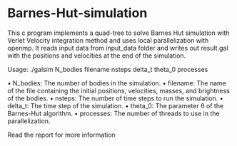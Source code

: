 # Barnes-Hut-simulation

This c program implements a quad-tree to solve Barnes Hut simulation with Verlet Velocity integration method and uses local parallelization with openmp. It reads input data from input_data folder and writes out result.gal with the positions and velocities at the end of the simulation.

Usage: ./galsim N_bodies filename nsteps delta_t theta_0 processes

• N_bodies: The number of bodies in the simulation.
• filename: The name of the file containing the initial positions, velocities, masses, and
brightness of the bodies.
• nsteps: The number of time steps to run the simulation.
• delta_t: The time step of the simulation.
• theta_0: The parameter θ of the Barnes-Hut algorithm.
• processes: The number of threads to use in the parallelization.

Read the report for more information
